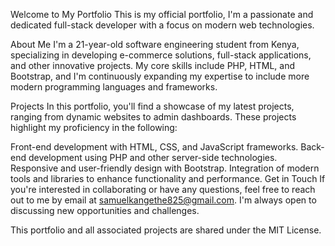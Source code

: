 Welcome to My Portfolio
This is my official portfolio, I'm a passionate and dedicated full-stack developer with a focus on modern web technologies.

About Me
I'm a 21-year-old software engineering student from Kenya, specializing in developing e-commerce solutions, full-stack applications, and other innovative projects. My core skills include PHP, HTML, and Bootstrap, and I'm continuously expanding my expertise to include more modern programming languages and frameworks.

Projects
In this portfolio, you'll find a showcase of my latest projects, ranging from dynamic websites to admin dashboards. These projects highlight my proficiency in the following:

Front-end development with HTML, CSS, and JavaScript frameworks.
Back-end development using PHP and other server-side technologies.
Responsive and user-friendly design with Bootstrap.
Integration of modern tools and libraries to enhance functionality and performance.
Get in Touch
If you're interested in collaborating or have any questions, feel free to reach out to me by email at samuelkangethe825@gmail.com. I'm always open to discussing new opportunities and challenges.

This portfolio and all associated projects are shared under the MIT License.
